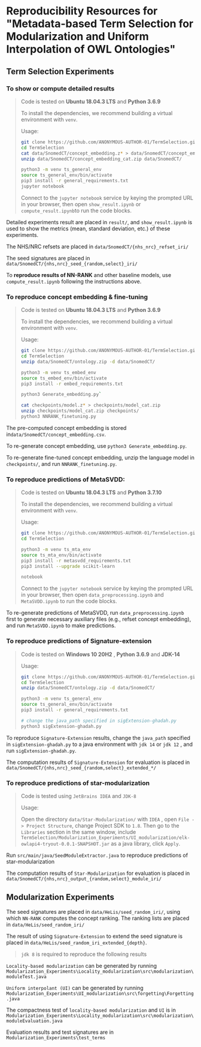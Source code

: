 # Reproducibility Resources for "Metadata-based Term Selection for Modularization and Uniform Interpolation of OWL Ontologies"

## Term Selection Experiments

### To show or compute detailed results

> Code is tested on **Ubuntu 18.04.3 LTS** and **Python 3.6.9**
>
> To install the dependencies, we recommend building a virtual environment with `venv`.
>
> Usage:
>
> ```bash
> git clone https://github.com/ANONYMOUS-AUTHOR-01/TermSelection.git
> cd TermSelection
> cat data/SnomedCT/concept_embedding.z* > data/SnomedCT/concept_embedding_cat.zip
> unzip data/SnomedCT/concept_embedding_cat.zip data/SnomedCT/
> 
> python3 -m venv ts_general_env
> source ts_general_env/bin/activate
> pip3 install -r general_requirements.txt
> jupyter notebook
> ```
>
> Connect to the `jupyter notebook` service by keying the prompted URL in your browser, then open  `show_result.ipynb` or `compute_result.ipynb`to run the code blocks.

Detailed experiments result are placed in `result/`, and `show_result.ipynb` is used to show the metrics (mean, standard deviation, etc.) of these experiments.

The NHS/NRC refsets are placed in `data/SnomedCT/{nhs_nrc}_refset_iri/`

The seed signatures are placed in `data/SnomedCT/{nhs,nrc}_seed_{random,select}_iri/`

To **reproduce results of NN-RANK** and other baseline models, use `compute_result.ipynb` following the instructions above.

### To reproduce concept embedding & fine-tuning

> Code is tested on **Ubuntu 18.04.3 LTS** and **Python 3.6.9**
>
> To install the dependencies, we recommend building a virtual environment with `venv`.
>
> Usage:
>
> ```bash
> git clone https://github.com/ANONYMOUS-AUTHOR-01/TermSelection.git
> cd TermSelection
> unzip data/SnomedCT/ontology.zip -d data/SnomedCT/
> 
> python3 -m venv ts_embed_env
> source ts_embed_env/bin/activate
> pip3 install -r embed_requirements.txt
> 
> python3 Generate_embedding.py`
> 
> cat checkpoints/model.z* > checkpoints/model_cat.zip
> unzip checkpoints/model_cat.zip checkpoints/
> python3 NNRANK_finetuning.py
> ```

The pre-computed concept embedding is stored in`data/SnomedCT/concept_embedding.csv`. 

To re-generate concept embedding,  use `python3 Generate_embedding.py`.

To re-generate fine-tuned concept embedding, unzip the language model in `checkpoints/`, and run `NNRANK_finetuning.py`.

### To reproduce predictions of MetaSVDD:

> Code is tested on **Ubuntu 18.04.3 LTS** and **Python 3.7.10**
>
> To install the dependencies, we recommend building a virtual environment with `venv`.
>
> Usage:
>
> ```bash
> git clone https://github.com/ANONYMOUS-AUTHOR-01/TermSelection.git
> cd TermSelection
> 
> python3 -m venv ts_mta_env
> source ts_mta_env/bin/activate
> pip3 install -r metasvdd_requirements.txt
> pip3 install --upgrade scikit-learn
> 
> notebook
> ```
> Connect to the `jupyter notebook` service by keying the prompted URL in your browser, then open  `data_preprocessing.ipynb` and `MetaSVDD.ipynb` to run the code blocks.

To re-generate predictions of MetaSVDD, run `data_preprocessing.ipynb` first to generate necessary auxiliary files (e.g., refset concept embedding), and run `MetaSVDD.ipynb` to make predictions.

### To reproduce predictions of Signature-extension

> Code is tested on **Windows 10 20H2** , **Python 3.6.9** and **JDK-14**
>
> Usage:
>
> ```bash
>git clone https://github.com/ANONYMOUS-AUTHOR-01/TermSelection.git
> cd TermSelection
> unzip data/SnomedCT/ontology.zip -d data/SnomedCT/
> 
> python3 -m venv ts_general_env
> source ts_general_env/bin/activate
> pip3 install -r general_requirements.txt
> 
> # change the java_path specified in sigExtension-ghadah.py
> python3 sigExtension-ghadah.py
> ```

To reproduce `Signature-Extension` results, change the `java_path` specified in `sigExtension-ghadah.py` to a java environment with `jdk 14` or `jdk 12` , and run `sigExtension-ghadah.py`.

The computation results of `Signature-Extension` for evaluation is placed in `data/SnomedCT/{nhs,nrc}_seed_{random,select}_extended_*/`

### To reproduce predictions of star-modularization

> Code is tested using `JetBrains IDEA` and `JDK-8`
>
> Usage:
>
> Open the directory `data/Star-Modularization/` with `IDEA` , open `File -> Project Structure`, change Project SDK to `1.8`. Then go to the `Libraries` section in the same window, include `TermSelection/Modularization_Experiments/UI_modularization/elk-owlapi4-tryout-0.0.1-SNAPSHOT.jar` as a java library, click `Apply`.

 Run `src/main/java/SeedModuleExtractor.java`  to reproduce predictions of star-modularization

The computation results of `Star-Modularization` for evaluation is placed in `data/SnomedCT/{nhs,nrc}_output_{random,select}_module_iri/`

## Modularization Experiments

The seed signatures are placed in `data/HeLis/seed_random_iri/`, using which `NN-RANK` computes the concept ranking. The ranking lists are placed in `data/HeLis/seed_random_iri/`

The result of using `Signature-Extension` to extend the seed signature is placed in `data/HeLis/seed_random_iri_extended_{depth}`.

> `jdk 8` is required to reproduce the following results

`Locality-based modularization` can be generated by running `Modularization_Experiments\Locality_modularization\src\modularization\moduleTest.java` 

`Uniform interpolant (UI)` can be generated by running `Modularization_Experiments\UI_modularization\src\forgetting\Forgetting.java`

The compactness test of `locality-based modularization` and `UI` is in `Modularization_Experiments\Locality_modularization\src\modularization\moduleEvaluation.java`

Evaluation results and test signatures are in `Modularization_Experiments\test_terms`
